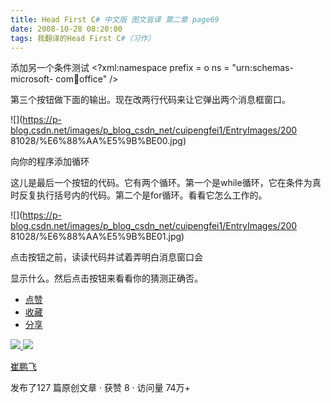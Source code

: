 ```yaml
---
title: Head First C# 中文版 图文皆译 第二章 page69
date: 2008-10-28 08:20:00
tags: 我翻译的Head First C#（习作）
---
```

添加另一个条件测试  <?xml:namespace prefix = o ns = "urn:schemas-microsoft-
com:office:office" />

第三个按钮做下面的输出。现在改两行代码来让它弹出两个消息框窗口。

![](https://p-blog.csdn.net/images/p_blog_csdn_net/cuipengfei1/EntryImages/200
81028/%E6%88%AA%E5%9B%BE00.jpg)

向你的程序添加循环

这儿是最后一个按钮的代码。它有两个循环。第一个是while循环，它在条件为真时反复执行括号内的代码。第二个是for循环。看看它怎么工作的。

![](https://p-blog.csdn.net/images/p_blog_csdn_net/cuipengfei1/EntryImages/200
81028/%E6%88%AA%E5%9B%BE01.jpg)

点击按钮之前，读读代码并试着弄明白消息窗口会

显示什么。然后点击按钮来看看你的猜测正确否。

  * [ 点赞  ](javascript:;)
  * [ 收藏  ](javascript:;)
  * [ 分享 ](javascript:;)

[ ![](https://profile.csdnimg.cn/5/2/5/3_cuipengfei1)
![](https://g.csdnimg.cn/static/user-reg-year/1x/11.png)
](https://blog.csdn.net/cuipengfei1)

[ 崔鹏飞 ](https://blog.csdn.net/cuipengfei1)

发布了127 篇原创文章  ·  获赞 8  ·  访问量 74万+

